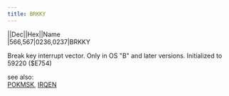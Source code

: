 ```yaml
---
title: BRKKY
---
```

||Dec||Hex||Name  
|566,567|$0236,$0237|BRKKY  
  
Break key interrupt vector. Only in OS "B" and later versions. Initialized to 59220 ($E754)  
  
see also:  
[POKMSK](../POKMSK/index.md), [IRQEN](../IRQEN/index.md)  
